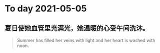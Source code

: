 
# To day 2021-05-05


## 夏日使她血管里充满光，她温暖的心受午间洗沐。
> Summer has filled her veins with light and her heart is washed with noon.

    